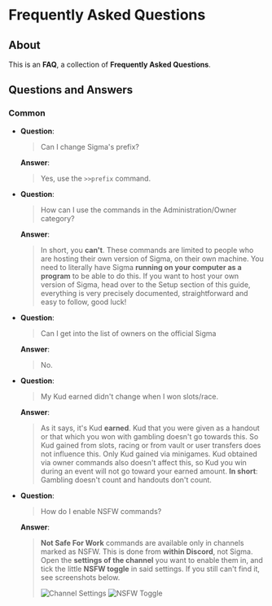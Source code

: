 # Frequently Asked Questions

## About

This is an **FAQ**, a collection of **Frequently Asked Questions**.

## Questions and Answers

### Common

- **Question**:
  > Can I change Sigma's prefix?

  **Answer**:
  > Yes, use the `>>prefix` command.

- **Question**:
  > How can I use the commands in the Administration/Owner category?

  **Answer**:
  > In short, you **can't**. These commands are limited to people who are hosting their own version of Sigma, on their own machine. You need to literally have Sigma **running on your computer as a program** to be able to do this. If you want to host your own version of Sigma, head over to the Setup section of this guide, everything is very precisely documented, straightforward and easy to follow, good luck!

- **Question**:
  > Can I get into the list of owners on the official Sigma

  **Answer**:
  > No.
- **Question**:
  > My Kud earned didn't change when I won slots/race.

  **Answer**:
  > As it says, it's Kud **earned**. Kud that you were given as a handout or that which you won with gambling doesn't go towards this. So Kud gained from slots, racing or from vault or user transfers does not influence this. Only Kud gained via minigames. Kud obtained via owner commands also doesn't affect this, so Kud you win during an event will not go toward your earned amount. **In short**: Gambling doesn't count and handouts don't count.

- **Question**:
  > How do I enable NSFW commands?

  **Answer**:
  > **Not Safe For Work** commands are available only in channels marked as NSFW. This is done from **within Discord**, not Sigma. Open the **settings of the channel** you want to enable them in, and tick the little **NSFW toggle** in said settings. If you still can't find it, see screenshots below.
  >
  > ![Channel Settings](https://i.imgur.com/ebu2D1U.png)
  > ![NSFW Toggle](https://i.imgur.com/CUm5Ap4.png)
